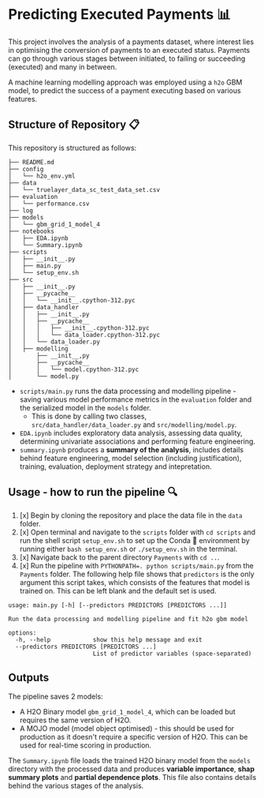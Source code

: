 # Predicting Executed Payments :bar_chart:

This project involves the analysis of a payments dataset, where interest lies in optimising the conversion of payments to an executed status. Payments can go through various stages between initiated, to failing or succeeding (executed) and many in between.

A machine learning modelling approach was employed using a `h2o` GBM model, to predict the success of a payment executing based on various features.

## Structure of Repository :clipboard:

This repository is structured as follows:

```
├── README.md
├── config
│   └── h2o_env.yml
├── data
│   └── truelayer_data_sc_test_data_set.csv
├── evaluation
│   └── performance.csv
├── log
├── models
│   └── gbm_grid_1_model_4
├── notebooks
│   ├── EDA.ipynb
│   └── Summary.ipynb
├── scripts
│   ├── __init__.py
│   ├── main.py
│   └── setup_env.sh
├── src
│   ├── __init__.py
│   ├── __pycache__
│   │   └── __init__.cpython-312.pyc
│   ├── data_handler
│   │   ├── __init__.py
│   │   ├── __pycache__
│   │   │   ├── __init__.cpython-312.pyc
│   │   │   └── data_loader.cpython-312.pyc
│   │   └── data_loader.py
│   ├── modelling
│       ├── __init__,py
│       ├── __pycache__
│       │   └── model.cpython-312.pyc
│       └── model.py
```

* `scripts/main.py` runs the data processing and modelling pipeline - saving various model performance metrics in the `evaluation` folder and the serialized model in the `models` folder.
  + This is done by calling two classes, `src/data_handler/data_loader.py` and `src/modelling/model.py`.
*  `EDA.ipynb` includes exploratory data analysis, assessing data quality, determining univariate associations and performing feature engineering.
* `summary.ipynb` produces a **summary of the analysis**, includes details behind feature engineering, model selection (including justification), training, evaluation, deployment strategy and intepretation.

  
## Usage - how to run the pipeline :mag:

1. [x] Begin by cloning the repository and place the data file in the `data` folder.
2. [x] Open terminal and navigate to the `scripts` folder with `cd scripts` and run the shell script `setup_env.sh` to set up the Conda :snake: environment by running either `bash setup_env.sh` or `./setup_env.sh` in the terminal.
3. [x] Navigate back to the parent directory `Payments` with `cd ..`.
4. [x] Run the pipeline with `PYTHONPATH=. python scripts/main.py` from the `Payments` folder. The following help file shows that `predictors` is the only argument this script takes, which consists of the features that model is trained on. This can be left blank and the default set is used.

```
usage: main.py [-h] [--predictors PREDICTORS [PREDICTORS ...]]

Run the data processing and modelling pipeline and fit h2o gbm model

options:
  -h, --help            show this help message and exit
  --predictors PREDICTORS [PREDICTORS ...]
                        List of predictor variables (space-separated)
```

## Outputs

The pipeline saves 2 models: 
* A H2O Binary model `gbm_grid_1_model_4`, which can be loaded but requires the same version of H2O.
* A MOJO model (model object optimised) - this should be used for production as it doesn't require a specific version of H2O. This can be used for real-time scoring in production.

The `Summary.ipynb` file loads the trained H2O binary model from the `models` directory with the processed data and produces **variable importance**, **shap summary plots** and **partial dependence plots**. This file also contains details behind the various stages of the analysis.

